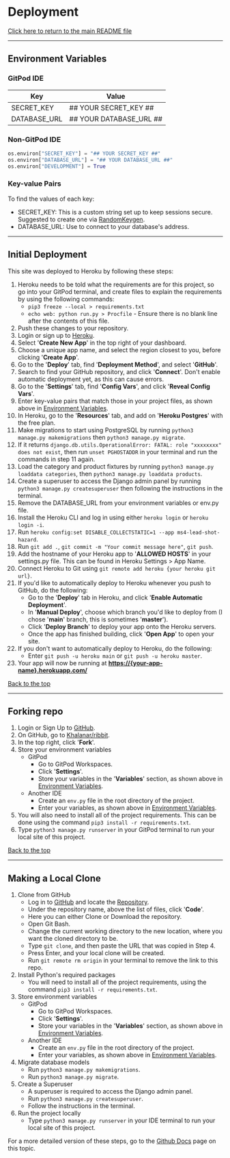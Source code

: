 
# Deployment

[Click here to return to the main README file](README.md)

---

## Environment Variables

### GitPod IDE

| Key | Value |
|---|---|
| SECRET_KEY | ## YOUR SECRET_KEY ## |
| DATABASE_URL | ## YOUR DATABASE_URL ## |

### Non-GitPod IDE

```python
os.environ["SECRET_KEY"] = "## YOUR SECRET_KEY ##"
os.environ["DATABASE_URL"] = "## YOUR DATABASE_URL ##"
os.environ["DEVELOPMENT"] = True
```

### Key-value Pairs

To find the values of each key:

- SECRET_KEY: This is a custom string set up to keep sessions secure. Suggested to create one via [RandomKeygen](https://randomkeygen.com/).
- DATABASE_URL: Use to connect to your database's address. 

---

## Initial Deployment

This site was deployed to Heroku by following these steps:

1. Heroku needs to be told what the requirements are for this project, so go into your GitPod terminal, and create files to explain the requirements by using the following commands:
    - `pip3 freeze --local > requirements.txt`
    - `echo web: python run.py > Procfile` - Ensure there is no blank line after the contents of this file.
2. Push these changes to your repository.
3. Login or sign up to [Heroku](https://www.heroku.com).
4. Select '**Create New App**' in the top right of your dashboard.
5. Choose a unique app name, and select the region closest to you, before clicking '**Create App**'.
6. Go to the '**Deploy**' tab, find '**Deployment Method**', and select '**GitHub**'.
7. Search to find your GitHub repository, and click '**Connect**'. Don't enable automatic deployment yet, as this can cause errors.
8. Go to the '**Settings**' tab, find '**Config Vars**', and click '**Reveal Config Vars**'.
9. Enter key-value pairs that match those in your project files, as shown above in [Environment Variables](#environment-variables).
10. In Heroku, go to the '**Resources**' tab, and add on '**Heroku Postgres**' with the free plan.
11. Make migrations to start using PostgreSQL by running `python3 manage.py makemigrations` then `python3 manage.py migrate`.
12. If it returns `django.db.utils.OperationalError: FATAL: role "xxxxxxxx" does not exist`, then run `unset PGHOSTADDR` in your terminal and run the commands in step 11 again.
13. Load the category and product fixtures by running `python3 manage.py loaddata categories`, then `python3 manage.py loaddata products`.
14. Create a superuser to access the Django admin panel by running `python3 manage.py createsuperuser` then following the instructions in the terminal.
15. Remove the DATABASE_URL from your environment variables or env.py file.
16. Install the Heroku CLI and log in using either `heroku login` or `heroku login -i`.
17. Run `heroku config:set DISABLE_COLLECTSTATIC=1 --app ms4-lead-shot-hazard`.
18. Run `git add .`, `git commit -m "Your commit message here"`, `git push`.
19. Add the hostname of your Heroku app to '**ALLOWED HOSTS**' in your settings.py file. This can be found in Heroku Settings > App Name.
20. Connect Heroku to Git using `git remote add heroku {your heroku git url}`.
21. If you'd like to automatically deploy to Heroku whenever you push to GitHub, do the following:
    - Go to the '**Deploy**' tab in Heroku, and click '**Enable Automatic Deployment**'.
    - In '**Manual Deploy**', choose which branch you'd like to deploy from (I chose '**main**' branch, this is sometimes '**master**').
    - Click '**Deploy Branch**' to deploy your app onto the Heroku servers.
    - Once the app has finished building, click '**Open App**' to open your site.
22. If you don't want to automatically deploy to Heroku, do the following:
    - Enter `git push -u heroku main` or `git push -u heroku master`.
23. Your app will now be running at **<https://{your-app-name}.herokuapp.com/>**

[Back to the top](#deployment-steps)

---

## Forking repo

1. Login or Sign Up to [GitHub](www.github.com).
2. On GitHub, go to [Khalanar/ribbit](https://github.com/Khalanar/ribbit).
3. In the top right, click '**Fork**'.
4. Store your environment variables
    - GitPod
        - Go to GitPod Workspaces.
        - Click '**Settings**'.
        - Store your variables in the '**Variables**' section, as shown above in [Environment Variables](#environment-variables).
    * Another IDE
        - Create an `env.py` file in the root directory of the project.
        - Enter your variables, as shown above in [Environment Variables](#environment-variables).
5. You will also need to install all of the project requirements. This can be done using the command `pip3 install -r requirements.txt`.
6. Type `python3 manage.py runserver` in your GitPod terminal to run your local site of this project.

[Back to the top](#deployment-steps)

---

## Making a Local Clone

1. Clone from GitHub
    - Log in to [GitHub](https://www.github.com) and locate the [Repository](https://github.com/Khalanar/ribbit).
    - Under the repository name, above the list of files, click '**Code**'.
    - Here you can either Clone or Download the repository.
    - Open Git Bash.
    - Change the current working directory to the new location, where you want the cloned directory to be.
    - Type `git clone`, and then paste the URL that was copied in Step 4.
    - Press Enter, and your local clone will be created.
    - Run `git remote rm origin` in your terminal to remove the link to this repo.
2. Install Python's required packages
    - You will need to install all of the project requirements, using the command `pip3 install -r requirements.txt`.
3. Store environment variables
    - GitPod
        - Go to GitPod Workspaces.
        - Click '**Settings**'.
        - Store your variables in the '**Variables**' section, as shown above in [Environment Variables](#environment-variables).
    * Another IDE
        - Create an `env.py` file in the root directory of the project.
        - Enter your variables, as shown above in [Environment Variables](#environment-variables).
4. Migrate database models
    - Run `python3 manage.py makemigrations`.
    - Run `python3 manage.py migrate`.
5. Create a Superuser
    - A superuser is required to access the Django admin panel.
    - Run `python3 manage.py createsuperuser`.
    - Follow the instructions in the terminal.
6. Run the project locally
    - Type `python3 manage.py runserver` in your IDE terminal to run your local site of this project.

For a more detailed version of these steps, go to the [Github Docs](https://docs.github.com/en/github/creating-cloning-and-archiving-repositories/cloning-a-repository#cloning-a-repository-to-github-desktop) page on this topic.

